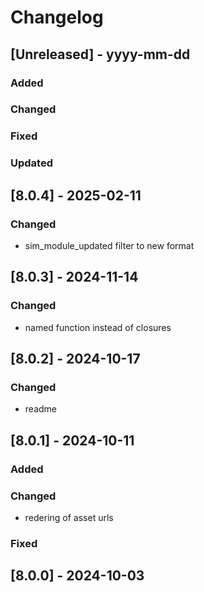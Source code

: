 # Changelog
## [Unreleased] - yyyy-mm-dd

### Added

### Changed

### Fixed

### Updated

## [8.0.4] - 2025-02-11


### Changed
- sim_module_updated filter to new format

## [8.0.3] - 2024-11-14


### Changed
- named function instead of closures

## [8.0.2] - 2024-10-17


### Changed
- readme

## [8.0.1] - 2024-10-11


### Added

### Changed
- redering of asset urls

### Fixed

## [8.0.0] - 2024-10-03
